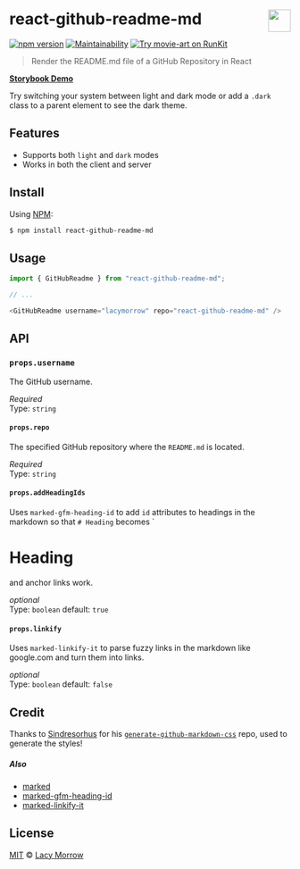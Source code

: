 # react-github-readme-md [<img src="https://github.com/lacymorrow/crossover/raw/master/src/static/meta/patreon-button.webp" style="height:40px;" height="40" align="right" />](https://www.patreon.com/bePatron?u=55065733)
[![npm version](https://badge.fury.io/js/react-github-readme-md.svg)](https://badge.fury.io/js/react-github-readme-md) [![Maintainability](https://api.codeclimate.com/v1/badges/c3e8871f2b6009bd97e2/maintainability)](https://codeclimate.com/github/lacymorrow/react-github-readme-md/maintainability) [![Try movie-art on RunKit](https://badge.runkitcdn.com/react-github-readme-md.svg)](https://npm.runkit.com/react-github-readme-md)

> Render the README.md file of a GitHub Repository in React

[**Storybook Demo**](https://www.chromatic.com/component?appId=6528a9ef83709c394594fc93&csfId=lacymorrow-react-github-readme-md&buildNumber=5&k=6528ae3054fd2afdd25fb253-1200px-interactive-true&h=3&b=-1)

Try switching your system between light and dark mode or add a `.dark` class to a parent element to see the dark theme.

## Features
 * Supports both `light` and `dark` modes
 * Works in both the client and server


## Install

Using [NPM](https://npmjs.com):

```bash
$ npm install react-github-readme-md
```


## Usage
```js
import { GitHubReadme } from "react-github-readme-md";

// ...

<GitHubReadme username="lacymorrow" repo="react-github-readme-md" />
```


## API

### `props.username`

The GitHub username.

*Required*  
Type: `string`

#### `props.repo`

The specified GitHub repository where the `README.md` is located.

_Required_  
Type: `string`

#### `props.addHeadingIds`

Uses `marked-gfm-heading-id` to add `id` attributes to headings in the markdown so that `# Heading` becomes `<h1 id="heading">Heading</h1> and anchor links work.

_optional_  
Type: `boolean`
default: `true`

#### `props.linkify`

Uses `marked-linkify-it` to parse fuzzy links in the markdown like google.com and turn them into links.

_optional_  
Type: `boolean`
default: `false`


## Credit

Thanks to [Sindresorhus](https://github.com/sindresorhus) for his [`generate-github-markdown-css`](https://github.com/sindresorhus/generate-github-markdown-css) repo, used to generate the styles!

##### Also
- [marked](https://github.com/markedjs/marked)
- [marked-gfm-heading-id](https://www.npmjs.com/package/marked-gfm-heading-id)
- [marked-linkify-it](https://www.npmjs.com/package/marked-linkify-it)

## License
[MIT](http://opensource.org/licenses/MIT) © [Lacy Morrow](http://lacymorrow.com)
